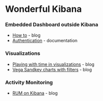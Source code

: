 # Wonderful Kibana

### Embedded Dashboard outside Kibana
* [How to](https://www.elastic.co/blog/how-to-embed-kibana-dashboards) - blog
* [Authentication](https://www.elastic.co/guide/en/kibana/current/kibana-authentication.html#embedded-content-authentication) - documentation

### Visualizations
* [Playing with time in visualizations](https://www.elastic.co/blog/kibana-10-common-questions-formulas-time-series-maps) - blog
* [Vega Sandkey charts with filters](https://www.elastic.co/search-labs/blog/filter-capabilities-vega-sankey-chart) - blog

### Activity Monitoring
* [RUM on Kibana](https://www.elastic.co/blog/3-tips-to-identify-kibana-optimizing-potential) - blog

